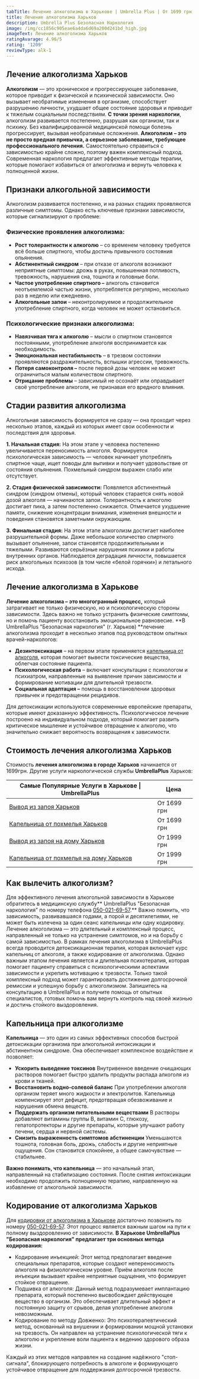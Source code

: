 ```yaml
---
tabTitle: Лечение алкоголизма в Харькове | Umbrella Plus | От 1699 грн
title: Лечение алкоголизма Харьков
description: Umbrella Plus Безопасная Наркология
image: /img/cc1856c905eae6a4da6d69a200d241bd_high.jpg
imageText: Лечение алкоголизма Харьков
ratingAvarage: 4.96/5
rating: '1209'
reviewType: alk-1
---
```


## Лечение алкоголизма Харьков

**Алкоголизм** — это хроническое и прогрессирующее заболевание, которое приводит к физической и психической зависимости. Оно вызывает необратимые изменения в организме, способствует разрушению личности, ухудшает общее состояние здоровья и приводит к тяжелым социальным последствиям. **С точки зрения наркологии**, алкоголизм развивается постепенно, разрушая как организм, так и психику. Без квалифицированной медицинской помощи болезнь прогрессирует, вызывая необратимые осложнения. **Алкоголизм** **– это не просто вредная привычка, а серьезное заболевание, требующее профессионального лечения.** Самостоятельно справиться с зависимостью крайне сложно, поэтому важен комплексный подход. Современная наркология предлагает эффективные методы терапии, которые помогают избавиться от алкоголизма и вернуть человека к полноценной жизни.

## Признаки алкогольной зависимости

Алкоголизм развивается постепенно, и на разных стадиях проявляются различные симптомы. Однако есть ключевые признаки зависимости, которые сигнализируют о проблеме:

### Физические проявления алкоголизма:

* **Рост толерантности к алкоголю** – со временем человеку требуется всё больше спиртного, чтобы достичь привычного состояния опьянения.
* **Абстинентный синдром** – при отказе от алкоголя возникают неприятные симптомы: дрожь в руках, повышенная потливость, тревожность, нарушения сна, тошнота и головные боли.
* **Частое употребление спиртного –** алкоголь становится неотъемлемой частью жизни, употребляется регулярно, несколько раз в неделю или ежедневно.
* **Алкогольные запои** – неконтролируемое и продолжительное употребление спиртного, когда человек не может остановиться.

### Психологические признаки алкоголизма:

* **Навязчивая тяга к алкоголю** – мысли о спиртном становятся постоянными, употребление алкоголя воспринимается как необходимость.
* **Эмоциональная нестабильность** – в трезвом состоянии проявляются раздражительность, вспышки агрессии, тревожность.
* **Потеря самоконтроля –** после первой дозы человек не может ограничиться малым количеством спиртного.
* **Отрицание проблемы** – зависимый не осознаёт или оправдывает своё употребление алкоголя, не признавая его вредного влияния.

## Стадии развития алкоголизма

Алкогольная зависимость формируется не сразу — она проходит через несколько этапов, каждый из которых имеет свои особенности и последствия для здоровья.

**1. Начальная стадия:**
На этом этапе у человека постепенно увеличивается переносимость алкоголя. Формируется психологическая зависимость — человек начинает употреблять спиртное чаще, ищет поводы для выпивки и получает удовольствие от состояния опьянения. Похмельный синдром выражен слабо или отсутствует.

**2. Стадия физической зависимости:**
Появляется абстинентный синдром (синдром отмены), который человек старается снять новой дозой алкоголя — начинаются запои. Толерантность к алкоголю достигает пика, а затем постепенно снижается. Отмечается ухудшение памяти, снижение концентрации внимания, изменения внешности и поведения становятся заметными окружающим.

**3. Финальная стадия:**
На этом этапе алкоголизм достигает наиболее разрушительной формы. Даже небольшое количество спиртного вызывает опьянение, запои становятся продолжительными и тяжелыми. Развиваются серьёзные нарушения психики и работы внутренних органов. Наблюдается деградация личности, повышается риск алкогольных психозов (в том числе «белой горячки») и летального исхода.

## Лечение алкоголизма в Харькове

**Лечение алкоголизма – это многогранный процесс,** который затрагивает не только физическую, но и психологическую стороны зависимости. Здесь важно не только устранить физические симптомы, но и помочь пациенту восстановить эмоциональное равновесие. **В UmbrellaPlus "Безопасная наркология" (г. Харьков) **лечение алкоголизма проходит в несколько этапов под руководством опытных врачей-наркологов:

* **Дезинтоксикация** – на первом этапе применяется [капельница от алкоголя](https://umbrella-plus.com.ua/kharkiv/kapelnica_ot_alkogola_kharkiv/), которая помогает вывести токсические вещества, облегчая состояние пациента.
* **Психологическая работа** – включает консультации с психологом и психиатром, направленные на выявление причин зависимости и формирование мотивации для длительной трезвости.
* **Социальная адаптация –** помощь в восстановлении здоровых привычек и предотвращении рецидивов.

Для детоксикации используются современные европейские препараты, которые имеют доказанную эффективность. Психологическое лечение построено на индивидуальном подходе, который помогает развить критическое мышление и устойчивое отвращение к алкоголю, что значительно снижает вероятность возвращения к зависимости.

## Стоимость лечения алкоголизма Харьков

Стоимость **лечения алкоголизма в городе Харьков** начинается от 1699грн. Другие услуги наркологической службы **UmbrellaPlus** Харьков:

| Самые Популярные Услуги в Харькове \| UmbrellaPlus                                                                    | Цена        |
| --------------------------------------------------------------------------------------------------------------------- | ----------- |
| [Вывод из запоя Харьков](https://umbrella-plus.com.ua/kharkiv/vivod-iz-zapoia-kharkiv/)                               | От 1699 грн |
| [Капельница от похмелья Харьков](https://umbrella-plus.com.ua/kharkiv/kapelnica_ot_alkogola_kharkiv/)                 | От 1699 грн |
| [Вывод из запоя на дому Харьков](https://umbrella-plus.com.ua/kharkiv/vivod-iz-zapoia-na-domy-kharkiv/)               | От 1999 грн |
| [Капельница от похмелья на дому Харьков](https://umbrella-plus.com.ua/kharkiv/kapelnica_ot_alkogola_na_domy_kharkiv/) | От 1999 грн |

## Как вылечить алкоголизм?

Для эффективного лечения алкогольной зависимости в Харькове обратитесь в медицинскую службу** UmbrellaPlus "Безопасная наркология" по номеру телефона [050-021-69-57](tel:0500216957).** Важно помнить, что зависимость, развивавшаяся годами, а порой и десятилетиями, не может быть излечена за один сеанс капельницы или одну кодировку. Лечение алкоголизма — это длительный и комплексный процесс, направленный не только на устранение симптомов, но и на борьбу с самой зависимостью. В рамках лечения алкоголизма в UmbrellaPlus всегда проводится детоксикационная терапия, которая включает курс капельниц от алкоголя, а также кодирование от алкоголизма. Однако важным этапом лечения является и длительная психотерапия, которая помогает пациенту справиться с психологическими аспектами зависимости и укрепить мотивацию к трезвости. Только такой комплексный подход может гарантировать достижение долгосрочной ремиссии и успешную борьбу с алкоголизмом. Запишитесь на консультацию в UmbrellaPlus и получите помощь от опытных специалистов, готовых помочь вам вернуть контроль над своей жизнью и достичь стойкого выздоровления.

## Капельница при алкоголизме

**Капельница** — это один из самых эффективных способов быстрой детоксикации организма при алкогольной интоксикации и абстинентном синдроме. Она обеспечивает комплексное воздействие и позволяет:

* **Ускорить выведение токсинов**
  Внутривенное введение очищающих растворов помогает быстро удалить продукты распада алкоголя из крови и тканей.
* **Восстановить водно-солевой баланс**
  При употреблении алкоголя организм теряет много жидкости и электролитов. Капельница компенсирует этот дефицит, предотвращая обезвоживание и нарушения обмена веществ.
* **Поддержать организм питательными веществами**
  В растворы добавляют витамины группы B, витамин C, глюкозу, гепатопротекторы и другие препараты, которые улучшают работу печени, сердца и нервной системы.
* **Снизить выраженность симптомов абстиненции**
  Уменьшаются тошнота, головная боль, дрожь, слабость и другие неприятные ощущения. Сон становится спокойнее, а общее самочувствие — стабильнее.

**Важно понимать, что капельница** — это начальный этап, направленный на стабилизацию состояния. После снятия интоксикации необходимо продолжить полноценную терапию, направленную на избавление от алкогольной зависимости.

## Кодирование от алкоголизма Харьков

Для [кодировки от алкоголизма в Харькове](https://umbrella-plus.com.ua/kharkiv/kodirovka-ot-alkogolia-kharkiv/) достаточно позвонить по номеру [050-021-69-57](tel:0500216957). Этот процесс является важным шагом на пути к полному выздоровлению от зависимости. **В Харькове UmbrellaPlus "Безопасная наркология" предлагает три основных метода кодирования:**

* Кодирование инъекцией: Этот метод предполагает введение специальных препаратов, которые создают непереносимость алкоголя на физиологическом уровне. Приём алкоголя после инъекции вызывает крайне неприятные ощущения, что формирует стойкое отвращение.
* Подшивка от алкоголя: Данный метод подразумевает имплантацию препарата, который постепенно высвобождает действующее вещество в организм. Это обеспечивает длительный эффект и постоянную защиту от срывов, делая употребление алкоголя невозможным.
* Кодирование по методу Довженко: Это психотерапевтический метод, основанный на внушении и формировании мощной установки на трезвость. Он направлен на устранение психологической тяги к алкоголю и укрепление воли пациента к ведению здорового образа жизни.

Каждый из этих методов направлен на создание надёжного "стоп-сигнала", блокирующего потребность в алкоголе и формирующего устойчивое отвращение для поддержания долгосрочной трезвости.
